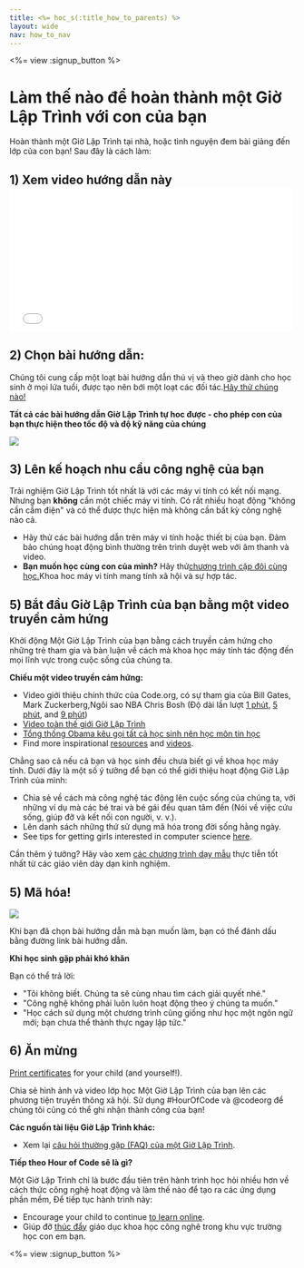 ```yaml
---
title: <%= hoc_s(:title_how_to_parents) %>
layout: wide
nav: how_to_nav
---
```

<%= view :signup_button %>

# Làm thế nào để hoàn thành một Giờ Lập Trình với con của bạn

Hoàn thành một Giờ Lập Trình tại nhà, hoặc tình nguyện đem bài giảng đến lớp của con bạn! Sau đây là cách làm:

## 1) Xem video hướng dẫn này <iframe width="500" height="255" src="//www.youtube.com/embed/SrnvvWDm73k" frameborder="0" allowfullscreen mark="crwd-mark"></iframe> 

## 2) Chọn bài hướng dẫn:

Chúng tôi cung cấp một loạt bài hướng dẫn thú vị và theo giờ dành cho học sinh ở mọi lứa tuổi, được tạo nên bới một loạt các đối tác.[Hãy thử chúng nào!](<%= resolve_url('/learn') %>)

**Tất cả các bài hướng dẫn Giờ Lập Trình tự hoc được - cho phép con của bạn thực hiện theo tốc độ và độ kỹ năng của chúng**

[![](/images/fit-700/tutorials.png)](<%= resolve_url('/learn') %>)

## 3) Lên kế hoạch nhu cầu công nghệ của bạn

Trải nghiệm Giờ Lập Trình tốt nhất là với các máy vi tính có kết nối mạng. Nhưng bạn **không** cần một chiếc máy vi tính. Có rất nhiều hoạt động "không cần cắm điện" và có thể được thực hiện mà không cần bất kỳ công nghệ nào cả.

- Hãy thử các bài hướng dẫn trên máy vi tính hoặc thiết bị của bạn. Đảm bảo chúng hoạt động bình thường trên trình duyệt web với âm thanh và video.
- **Bạn muốn học cùng con của mình?** Hãy thử[chương trình cặp đôi cùng học.](http://www.ncwit.org/resources/pair-programming-box-power-collaborative-learning)Khoa hoc máy vi tính mang tính xã hội và sự hợp tác.

## 5) Bắt đầu Giờ Lập Trình của bạn bằng một video truyền cảm hứng

Khởi động Một Giờ Lập Trình của bạn bằng cách truyền cảm hứng cho những trẻ tham gia và bàn luận về cách mà khoa học máy tính tác động đến mọi lĩnh vực trong cuộc sống của chúng ta.

**Chiếu một video truyền cảm hứng:**

- Video giới thiệu chính thức của Code.org, có sự tham gia của Bill Gates, Mark Zuckerberg,Ngôi sao NBA Chris Bosh (Độ dài lần lượt [1 phút](https://www.youtube.com/watch?v=qYZF6oIZtfc), [5 phút](https://www.youtube.com/watch?v=nKIu9yen5nc), and [9 phút](https://www.youtube.com/watch?v=dU1xS07N-FA))
- [Video toàn thế giới Giờ Lập Trình](https://www.youtube.com/watch?v=KsOIlDT145A)
- [Tổng thống Obama kêu gọi tất cả học sinh nên học môn tin học](https://www.youtube.com/watch?v=6XvmhE1J9PY)
- Find more inspirational [resources](<%= codeorg_url('/inspire') %>) and [videos](https://www.youtube.com/playlist?list=PLzdnOPI1iJNfpD8i4Sx7U0y2MccnrNZuP).

Chẳng sao cả nếu cả bạn và học sinh đều chưa biết gì về khoa học máy tính. Dưới đây là một số ý tưởng để bạn có thể giới thiệu hoạt động Giờ Lập Trình của mình:

- Chia sẻ về cách mà công nghệ tác động lên cuộc sống của chúng ta, với những ví dụ mà các bé trai và bé gái đều quan tâm đến (Nói về việc cứu sống, giúp đỡ và kết nối con người, v. v.).
- Lên danh sách những thứ sử dụng mã hóa trong đời sống hằng ngày.
- See tips for getting girls interested in computer science [here](<%= codeorg_url('/girls') %>).

Cần thêm ý tưởng? Hãy vào xem [các chương trình dạy mẫu](/files/AfterschoolEducatorLessonPlanOutline.docx) thực tiễn tốt nhất từ các giáo viên dày dạn kinh nghiệm.

## 5) Mã hóa!

<img src="/images/fit-700/tutorial-short-link.png" />

Khi bạn đã chọn bài hướng dẫn mà bạn muốn làm, bạn có thể đánh dấu bằng đường link bài hướng dẫn.

**Khi học sinh gặp phải khó khăn**

Bạn có thể trả lời:

- "Tôi không biết. Chúng ta sẽ cùng nhau tìm cách giải quyết nhé."
- "Công nghệ không phải luôn luôn hoạt động theo ý chúng ta muốn."
- "Học cách sử dụng một chương trình cũng giống như học một ngôn ngữ mới; bạn chưa thể thành thực ngay lập tức."

## 6) Ăn mừng

[Print certificates](<%= codeorg_url('/certificates') %>) for your child (and yourself!).

Chia sẻ hình ảnh và video lớp học Một Giờ Lập Trình của bạn lên các phương tiện truyền thông xã hội. Sử dụng #HourOfCode và @codeorg để chúng tôi cũng có thể ghi nhận thành công của bạn!

**Các nguồn tài liệu Giờ Lập Trình khác:**

- Xem lại [ câu hỏi thường gặp (FAQ) của một Giờ Lập Trình](https://support.code.org/hc/en-us/categories/200147083-Hour-of-Code).

**Tiếp theo Hour of Code sẽ là gì?**

Một Giờ Lập Trình chỉ là bước đầu tiên trên hành trình học hỏi nhiều hơn về cách thức công nghệ hoạt động và làm thế nào để tạo ra các ứng dụng phần mềm, Để tiếp tục hành trình này:

- Encourage your child to continue [to learn online](<%= codeorg_url('/learn/beyond') %>).
- Giúp đỡ [thúc đẩy](<%= resolve_url('/promote') %>) giáo dục khoa học công nghê trong khu vực trường học con em bạn.

<%= view :signup_button %>